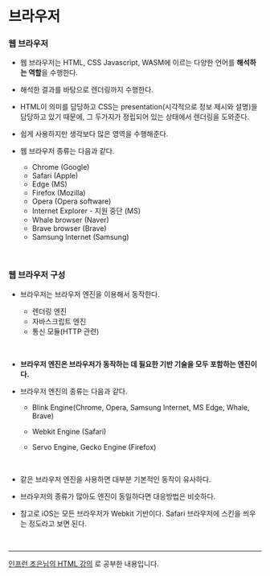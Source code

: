 # 브라우저

### 웹 브라우저

- 웹 브라우저는 HTML, CSS Javascript, WASM에 이르는 다양한 언어를 <b>해석하는 역할</b>을 수행한다.

- 해석한 결과를 바탕으로 렌더링까지 수행한다.

- HTML이 의미를 담당하고 CSS는 presentation(시각적으로 정보 제시와 설명)을 담당하고 있기 때문에, 그 두가지가 정립되어 있는 상태에서 렌더링을 도와준다.

- 쉽게 사용하지만 생각보다 많은 영역을 수행해준다.

- 웹 브라우저 종류는 다음과 같다.
  - Chrome (Google)
  - Safari (Apple)
  - Edge (MS)
  - Firefox (Mozilla)
  - Opera (Opera software)
  - Internet Explorer - 지원 중단 (MS)
  - Whale browser (Naver)
  - Brave browser (Brave)
  - Samsung Internet (Samsung)

<br>

### 웹 브라우저 구성

- 브라우저는 브라우저 엔진을 이용해서 동작한다.

  - 렌더링 엔진
  - 자바스크립트 엔진
  - 통신 모듈(HTTP 관련)

<br>

- <b>브라우저 엔진은 브라우저가 동작하는 데 필요한 기반 기술을 모두 포함하는 엔진이다.</b>

- 브라우저 엔진의 종류는 다음과 같다.

  - Blink Engine(Chrome, Opera, Samsung Internet, MS Edge, Whale, Brave)

  - Webkit Engine (Safari)

  - Servo Engine, Gecko Engine (Firefox)

  <br>

- 같은 브라우저 엔진을 사용하면 대부분 기본적인 동작이 유사하다.

- 브라우저의 종류가 많아도 엔진이 동일하다면 대응방법은 비슷하다.

- 참고로 iOS는 모든 브라우저가 Webkit 기반이다. Safari 브라우저에 스킨을 씌우는 정도라고 보면 된다.

<br>
<hr>
<a href="https://www.inflearn.com/course/html-%ED%91%9C%EC%A4%80-%EA%B8%B0%EC%B4%88">인프런 조은님의 HTML 강의</a> 로 공부한 내용입니다.
